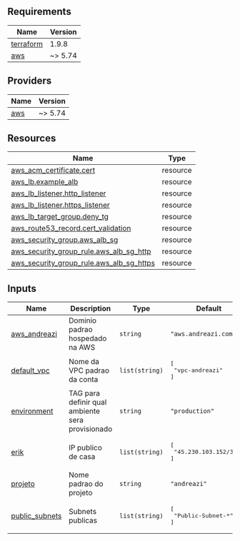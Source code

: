 <!-- BEGIN_TF_DOCS -->
## Requirements

| Name | Version |
|------|---------|
| <a name="requirement_terraform"></a> [terraform](#requirement\_terraform) | 1.9.8 |
| <a name="requirement_aws"></a> [aws](#requirement\_aws) | ~> 5.74 |

## Providers

| Name | Version |
|------|---------|
| <a name="provider_aws"></a> [aws](#provider\_aws) | ~> 5.74 |

## Resources

| Name | Type |
|------|------|
| [aws_acm_certificate.cert](https://registry.terraform.io/providers/hashicorp/aws/latest/docs/resources/acm_certificate) | resource |
| [aws_lb.example_alb](https://registry.terraform.io/providers/hashicorp/aws/latest/docs/resources/lb) | resource |
| [aws_lb_listener.http_listener](https://registry.terraform.io/providers/hashicorp/aws/latest/docs/resources/lb_listener) | resource |
| [aws_lb_listener.https_listener](https://registry.terraform.io/providers/hashicorp/aws/latest/docs/resources/lb_listener) | resource |
| [aws_lb_target_group.deny_tg](https://registry.terraform.io/providers/hashicorp/aws/latest/docs/resources/lb_target_group) | resource |
| [aws_route53_record.cert_validation](https://registry.terraform.io/providers/hashicorp/aws/latest/docs/resources/route53_record) | resource |
| [aws_security_group.aws_alb_sg](https://registry.terraform.io/providers/hashicorp/aws/latest/docs/resources/security_group) | resource |
| [aws_security_group_rule.aws_alb_sg_http](https://registry.terraform.io/providers/hashicorp/aws/latest/docs/resources/security_group_rule) | resource |
| [aws_security_group_rule.aws_alb_sg_https](https://registry.terraform.io/providers/hashicorp/aws/latest/docs/resources/security_group_rule) | resource |

## Inputs

| Name | Description | Type | Default | Required |
|------|-------------|------|---------|:--------:|
| <a name="input_aws_andreazi"></a> [aws\_andreazi](#input\_aws\_andreazi) | Dominio padrao hospedado na AWS | `string` | `"aws.andreazi.com.br"` | no |
| <a name="input_default_vpc"></a> [default\_vpc](#input\_default\_vpc) | Nome da VPC padrao da conta | `list(string)` | <pre>[<br/>  "vpc-andreazi"<br/>]</pre> | no |
| <a name="input_environment"></a> [environment](#input\_environment) | TAG para definir qual ambiente sera provisionado | `string` | `"production"` | no |
| <a name="input_erik"></a> [erik](#input\_erik) | IP publico de casa | `list(string)` | <pre>[<br/>  "45.230.103.152/32"<br/>]</pre> | no |
| <a name="input_projeto"></a> [projeto](#input\_projeto) | Nome padrao do projeto | `string` | `"andreazi"` | no |
| <a name="input_public_subnets"></a> [public\_subnets](#input\_public\_subnets) | Subnets publicas | `list(string)` | <pre>[<br/>  "Public-Subnet-*"<br/>]</pre> | no |
<!-- END_TF_DOCS -->